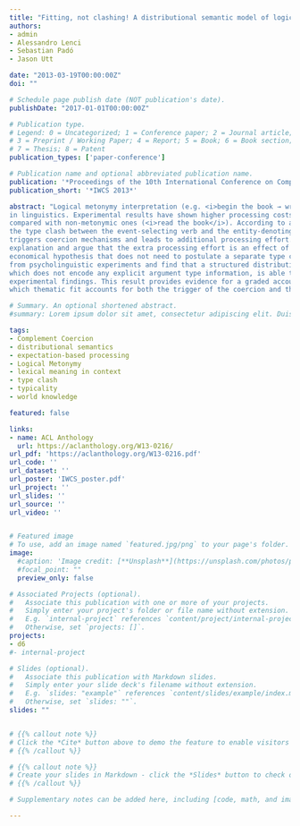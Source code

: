 ```yaml
---
title: "Fitting, not clashing! A distributional semantic model of logical metonymy"
authors:
- admin
- Alessandro Lenci
- Sebastian Padó
- Jason Utt

date: "2013-03-19T00:00:00Z"
doi: ""

# Schedule page publish date (NOT publication's date).
publishDate: "2017-01-01T00:00:00Z"

# Publication type.
# Legend: 0 = Uncategorized; 1 = Conference paper; 2 = Journal article;
# 3 = Preprint / Working Paper; 4 = Report; 5 = Book; 6 = Book section;
# 7 = Thesis; 8 = Patent
publication_types: ['paper-conference']

# Publication name and optional abbreviated publication name.
publication: '*Proceedings of the 10th International Conference on Computational Semantics -- Short Papers*'
publication_short: '*IWCS 2013*'

abstract: "Logical metonymy interpretation (e.g. <i>begin the book → writing</i>) has received wide attention
in linguistics. Experimental results have shown higher processing costs for metonymic conditions
compared with non-metonymic ones (<i>read the book</i>). According to a widely held interpretation, it is
the type clash between the event-selecting verb and the entity-denoting object (<i>begin the book</i>) that
triggers coercion mechanisms and leads to additional processing effort. We propose an alternative
explanation and argue that the extra processing effort is an effect of thematic fit. This is a more
economical hypothesis that does not need to postulate a separate type clash mechanism: entity-denoting objects simply have a low fit as objects of event-selecting verbs. We test linguistic datasets
from psycholinguistic experiments and find that a structured distributional model of thematic fit,
which does not encode any explicit argument type information, is able to replicate all significant
experimental findings. This result provides evidence for a graded account of coercion phenomena in
which thematic fit accounts for both the trigger of the coercion and the retrieval of the covert event."

# Summary. An optional shortened abstract.
#summary: Lorem ipsum dolor sit amet, consectetur adipiscing elit. Duis posuere tellus ac convallis placerat. Proin tincidunt magna sed ex sollicitudin condimentum.

tags:
- Complement Coercion
- distributional semantics
- expectation-based processing
- Logical Metonymy
- lexical meaning in context
- type clash
- typicality
- world knowledge

featured: false

links:
- name: ACL Anthology
  url: https://aclanthology.org/W13-0216/
url_pdf: 'https://aclanthology.org/W13-0216.pdf'
url_code: ''
url_dataset: ''
url_poster: 'IWCS_poster.pdf'
url_project: ''
url_slides: ''
url_source: ''
url_video: ''


# Featured image
# To use, add an image named `featured.jpg/png` to your page's folder.
image:
  #caption: 'Image credit: [**Unsplash**](https://unsplash.com/photos/pLCdAaMFLTE)'
  #focal_point: ""
  preview_only: false

# Associated Projects (optional).
#   Associate this publication with one or more of your projects.
#   Simply enter your project's folder or file name without extension.
#   E.g. `internal-project` references `content/project/internal-project/index.md`.
#   Otherwise, set `projects: []`.
projects: 
- d6
#- internal-project

# Slides (optional).
#   Associate this publication with Markdown slides.
#   Simply enter your slide deck's filename without extension.
#   E.g. `slides: "example"` references `content/slides/example/index.md`.
#   Otherwise, set `slides: ""`.
slides: ""


# {{% callout note %}}
# Click the *Cite* button above to demo the feature to enable visitors to import publication metadata into their reference management software.
# {{% /callout %}}

# {{% callout note %}}
# Create your slides in Markdown - click the *Slides* button to check out the example.
# {{% /callout %}}

# Supplementary notes can be added here, including [code, math, and images](https://wowchemy.com/docs/writing-markdown-latex/).

---
```

